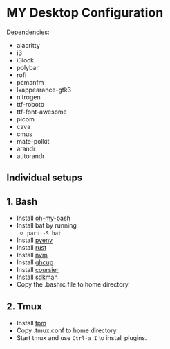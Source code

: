 # MY Desktop Configuration

Dependencies:
<!---
TODO: Verify dependencies somehow

These can directly be installed with paru.
Other things required for each of the applications
are listed in their setup section.
-->

- alacritty
- i3
- i3lock
- polybar
- rofi
- pcmanfm
- lxappearance-gtk3
- nitrogen
- ttf-roboto
- ttf-font-awesome
- picom
- cava
- cmus
- mate-polkit
- arandr
- autorandr

## Individual setups

## 1. Bash

- Install [oh-my-bash](https://github.com/ohmybash/oh-my-bash)
- Install bat by running
  - `paru -S bat`
- Install [pyenv](https://github.com/pyenv/pyenv)
- Install [rust](https://www.rust-lang.org/tools/install)
- Install [nvm](https://github.com/nvm-sh/nvm)
- Install [ghcup](https://www.haskell.org/ghcup/)
- Install [coursier](https://get-coursier.io/docs/cli-installation)
- Install [sdkman](https://sdkman.io/install)
- Copy the .bashrc file to home directory.

## 2. Tmux

- Install [tpm](https://github.com/tmux-plugins/tpm)
- Copy .tmux.conf to home directory.
- Start tmux and use `Ctrl-a I` to install plugins.
